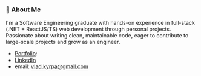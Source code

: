 ### 👋 About Me
I'm a Software Engineering graduate with hands-on experience in full-stack (.NET + ReactJS/TS) web development through personal projects. Passionate about writing clean, maintainable code, eager to contribute to large-scale projects and grow as an engineer.

- [Portfolio](https://vladyslav-kyrpa.github.io/resume-cv):
- [LinkedIn](https://www.linkedin.com/in/vladyslav-kyrpa)
- email: vlad.kyrpa@gmail.com


<!--
**vladyslav-kyrpa/vladyslav-kyrpa** is a ✨ _special_ ✨ repository because its `README.md` (this file) appears on your GitHub profile.

Here are some ideas to get you started:

- 🔭 I’m currently working on ...
- 🌱 I’m currently learning ...
- 👯 I’m looking to collaborate on ...
- 🤔 I’m looking for help with ...
- 💬 Ask me about ...
- 📫 How to reach me: ...
- 😄 Pronouns: ...
- ⚡ Fun fact: ...
-->
